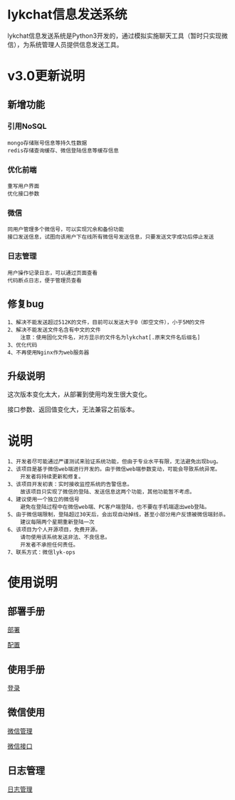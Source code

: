 # lykchat信息发送系统
lykchat信息发送系统是Python3开发的，通过模拟实施聊天工具（暂时只实现微信），为系统管理人员提供信息发送工具。

# v3.0更新说明

## 新增功能

### 引用NoSQL

	mongo存储账号信息等持久性数据
	redis存储查询缓存、微信登陆信息等缓存信息

### 优化前端
	
	重写用户界面
	优化接口参数

### 微信

	同用户管理多个微信号，可以实现冗余和备份功能
	接口发送信息，试图向该用户下在线所有微信号发送信息，只要发送文字成功后停止发送

### 日志管理

	用户操作记录日志，可以通过页面查看
	代码断点日志，便于管理员查看

## 修复bug

	1、解决不能发送超过512K的文件，目前可以发送大于0（即空文件），小于5M的文件
	2、解决不能发送文件名含有中文的文件
		注意：使用固化文件名，对方显示的文件名为lykchat[.原来文件名后缀名]
	3、优化代码
	4、不再使用Nginx作为web服务器

## 升级说明

这次版本变化太大，从部署到使用均发生很大变化。

接口参数、返回值变化大，无法兼容之前版本。

# 说明

	1、开发者尽可能通过严谨测试来验证系统功能，但由于专业水平有限，无法避免出现bug。
	2、该项目是基于微信web端进行开发的。由于微信web端参数变动，可能会导致系统异常。
		开发者将持续更新和修复。
	3、该项目开发初衷：实时接收监控系统的告警信息。
		故该项目只实现了微信的登陆、发送信息这两个功能，其他功能暂不考虑。
	4、建议使用一个独立的微信号
		避免在登陆过程中在微信web端、PC客户端登陆，也不要在手机端退出web登陆。
	5、由于微信端限制，登陆超过30天后，会出现自动掉线，甚至小部分用户反馈被微信端封杀。
		建议每隔两个星期重新登陆一次
	6、该项目为个人开源项目，免费开源。
		请勿使用该系统发送非法、不良信息。
		开发者不承担任何责任。
	7、联系方式：微信lyk-ops

# 使用说明

## 部署手册

[部署](https://github.com/lykops/lykchat/blob/v3.0/doc/help/%E9%83%A8%E7%BD%B2%E6%89%8B%E5%86%8C.md "部署")

[配置](https://github.com/lykops/lykchat/blob/v3.0/doc/help/%E9%85%8D%E7%BD%AE%E6%89%8B%E5%86%8C.md "配置")

## 使用手册

[登录](https://github.com/lykops/lykchat/blob/v3.0/doc/help/%E7%99%BB%E9%99%86.md "登录")


## 微信使用

[微信管理](https://github.com/lykops/lykchat/blob/v3.0/doc/help/%E5%BE%AE%E4%BF%A1%E7%AE%A1%E7%90%86.md "微信管理")

[微信接口](https://github.com/lykops/lykchat/blob/v3.0/doc/help/%E5%BE%AE%E4%BF%A1%E6%8E%A5%E5%8F%A3.md "接口使用")

## 日志管理

[日志管理](https://github.com/lykops/lykchat/blob/v3.0/doc/help/%E6%97%A5%E5%BF%97%E7%AE%A1%E7%90%86.md "日志管理")